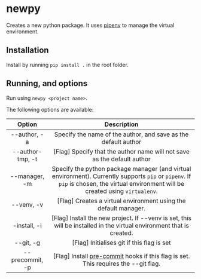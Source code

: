# newpy
Creates a new python package. It uses [pipenv](https://pipenv.pypa.io/en/latest/) to manage the virtual environment.

## Installation

Install by running `pip install .` in the root folder.

## Running, and options

Run using `newpy <project name>`.

The following options are available:

|      Option      	|                                                                                     Description                                                                                     	|
|:----------------:	|:-----------------------------------------------------------------------------------------------------------------------------------------------------------------------------------:	|
| --author, -a     	| Specify the name of the author, and save as the default author                                                                                                                      	|
| --author-tmp, -t 	| [Flag] Specify that the author name will not save as the default author                                                                                                             	|
| --manager, -m    	| Specify the python package manager (and virtual environment). Currently supports `pip` or `pipenv`. If `pip` is chosen, the virtual environment will be created using `virtualenv`. 	|
| --venv, -v       	| [Flag] Creates a virtual environment using the default manager.                                                                                                                     	|
| -install, -i     	| [Flag] Install the new project. If --venv is set, this will be installed in the virtual environment that is created.                                                                	|
| --git, -g        	| [Flag] Initialises git if this flag is set                                                                                                                                          	|
| --precommit, -p  	| [Flag] Install [pre-commit](https://pre-commit.com/) hooks if this flag is set. This requires the --git flag.                                                                       	|
